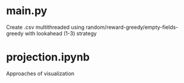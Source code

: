 # main.py
Create .csv multithreaded using random/reward-greedy/empty-fields-greedy with lookahead (1-3) strategy

# projection.ipynb
Approaches of visualization
